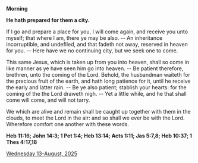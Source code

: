 **Morning**

**He hath prepared for them a city.**
 
If I go and prepare a place for you, I will come again, and receive you unto myself; that where I am, there ye may be also. -- An inheritance incorruptible, and undefiled, and that fadeth not away, reserved in heaven for you. -- Here have we no continuing city, but we seek one to come.
 
This same Jesus, which is taken up from you into heaven, shall so come in like manner as ye have seen him go into heaven. -- Be patient therefore, brethren, unto the coming of the Lord. Behold, the husbandman waiteth for the precious fruit of the earth, and hath long patience for it, until he receive the early and latter rain. -- Be ye also patient; stablish your hearts: for the coming of the the Lord draweth nigh. -- Yet a little while, and he that shall come will come, and will not tarry.
 
We which are alive and remain shall be caught up together with them in the clouds, to meet the Lord in the air: and so shall we ever be with the Lord. Wherefore comfort one another with these words.  

**Heb 11:16; John 14:3; 1 Pet 1:4; Heb 13:14; Acts 1:11; Jas 5:7,8; Heb 10:37; 1 Thes 4:17,18**

[Wednesday 13-August, 2025](https://t.me/daily_light)
